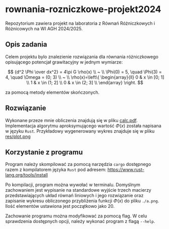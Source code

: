 # rownania-rozniczkowe-projekt2024

Repozytorium zawiera projekt na laboratoria
z Równań Różniczkowych i Różnicowych na
WI AGH 2024/2025.

## Opis zadania

Celem projektu bylo znalezienie rozwiązania
dla równania różniczkowego opisującego
potencjał grawitacyjny w jednym wymiarze:

$$
    {d^2 \Phi \over dx^2} = 4\pi G \rho(x)
    \\ ~ \\
    \Phi(0) = 5, \quad \Phi(3) = 4, \quad \Omega = (0; 3)
    \\ ~ \\
    \rho(x)=\left\{
    \begin{array}{ll}
        0 & x \in [0; 1] \\
        1 & x \in (1; 2] \\
        0 & x \in (2; 3] \\ 
    \end{array} 
    \right.
$$

za pomocą metody elementów skończonych.

## Rozwiązanie

Wykonane przeze mnie obliczenia znajdują się w pliku [calc.pdf](https://github.com/kxlsx/rownania-rozniczkowe-projekt2024/blob/main/calc.pdf).
Implementacja algorytmu aproksymującego wartość $\Phi(x)$ została
napisana w języku `Rust`. Przykładowy wygenerowany wykres znajduje
się w pliku [res/plot.png](https://github.com/kxlsx/rownania-rozniczkowe-projekt2024/blob/main/res/plot.png)

## Korzystanie z programu

Program należy skompilować za pomocą narzędzia `cargo` dostępnego
razem z kompilatorem języka `Rust` pod adresem: https://www.rust-lang.org/tools/install

Po kompilacji, program można wywołać w terminalu.
Domyślnym zachowaniem jest wypisanie na standardowe wyjście trzech macierzy przedstawiających układ równań liniowych i jego rozwiązanie
oraz zapisanie wykresu obliczonego przybliżenia funkcji $\Phi(x)$
do pliku `./a.png`. Ilość elementów ustawiona jest początkowo jako 20.

Zachowanie programu można modyfikować za pomocą flag.
W celu sprawdzenia dostępnych opcji, należy wykonać
program z flagą `--help`.
